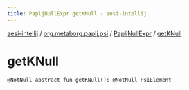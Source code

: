 ```yaml
---
title: PapljNullExpr.getKNull - aesi-intellij
---
```


[aesi-intellij](../../index.html) / [org.metaborg.paplj.psi](../index.html) / [PapljNullExpr](index.html) / [getKNull](.)

# getKNull

`@NotNull abstract fun getKNull(): @NotNull PsiElement`